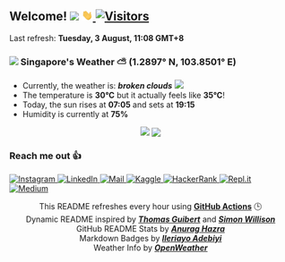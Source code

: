 <h2>Welcome! <img src="https://emojis.slackmojis.com/emojis/images/1531849430/4246/blob-sunglasses.gif?1531849430" width="25 px"/> <img src="https://raw.githubusercontent.com/ABSphreak/ABSphreak/master/gifs/Hi.gif" width="20px" /><a href="https://github.com/RussellDash332"> <img src="https://visitor-badge.laobi.icu/badge?page_id=RussellDash332" alt="Visitors"></a></h2>
Last refresh: <b>Tuesday, 3 August, 11:08 GMT+8</b>

<h3><img src="https://image.flaticon.com/icons/svg/197/197496.svg" width="13"/> Singapore's Weather ⛅ (1.2897° N, 103.8501° E)</h3>
<ul>
<li>Currently, the weather is: <b><i>broken clouds</i></b> <img width="30" src=http:&#x2F;&#x2F;openweathermap.org&#x2F;img&#x2F;w&#x2F;04d.png></li>
<li>The temperature is <b>30°C</b> but it actually feels like <b>35°C</b>!</li>
<li>Today, the sun rises at <b>07:05</b> and sets at <b>19:15</b></li>
<li>Humidity is currently at <b>75%</b></li>
</ul>
<div align="center">
  <img align="top" src="https://github-readme-stats.vercel.app/api?username=RussellDash332&count_private=true&hide_border=true&show_icons=true&theme=react&include_all_commits=true&title_color=dd58c1&icon_color=dd58c1&custom_title=My GitHub Stats" />
  <img align="center" src="https://github-readme-stats.vercel.app/api/top-langs/?username=RussellDash332&hide=jupyter%20notebook&langs_count=10&theme=react&hide_border=true&layout=compact&exclude_repo=nusmods&title_color=dd58c1"/>
</div>
<h3>Reach me out 👍</h3>
<p>
<a href="https://www.instagram.com/russellsaerang2702/">
  <img alt="Instagram" src="https://img.shields.io/badge/Instagram-E4405F?style=for-the-badge&logo=instagram&logoColor=white"/>
</a>
<a href="https://www.linkedin.com/in/nicholasrussellsaerang/">
  <img alt="LinkedIn" src="https://img.shields.io/badge/linkedin%20-%230077B5.svg?&style=for-the-badge&logo=linkedin&logoColor=white"/>
</a>
<a href="mailto:russellsaerang@gmail.com">
  <img alt="Mail" src="https://img.shields.io/badge/Gmail-D14836?style=for-the-badge&logo=gmail&logoColor=white"/>
</a>
<a href="https://www.kaggle.com/russellsaerang">
  <img alt="Kaggle" src="https://img.shields.io/badge/Kaggle-20BEFF?style=for-the-badge&logo=Kaggle&logoColor=white"/>
</a>
<a href="https://www.hackerrank.com/russellsaerang">
  <img alt="HackerRank" src="https://img.shields.io/badge/-Hackerrank-2EC866?style=for-the-badge&logo=HackerRank&logoColor=white"/>
</a>
<a href="https://replit.com/@russellsaerang">
  <img alt="Repl.it" src="https://img.shields.io/badge/replit-667881?style=for-the-badge&logo=replit&logoColor=white"/>
</a>
<a href="https://medium.com/@russellsaerang">
  <img alt="Medium" src="https://img.shields.io/badge/Medium-%23000000.svg?style=for-the-badge&logo=Medium&logoColor=white"/>
</a>
</p>

<div align="center">
This README refreshes every hour using <b><a href="https://github.com/features/actions">GitHub Actions</a></b> 🕒
<br>Dynamic README inspired by <b><i><a href="https://github.com/thmsgbrt/thmsgbrt">Thomas Guibert</a></i></b> and <b><i><a href="https://github.com/simonw/simonw">Simon Willison</a></i></b>
<br>GitHub README Stats by <b><i><a href="https://github.com/anuraghazra/github-readme-stats">Anurag Hazra</a></i></b>
<br>Markdown Badges by <b><i><a href="https://github.com/Ileriayo/markdown-badges">Ileriayo Adebiyi</a></i></b>
<br>Weather Info by <b><i><a href="https://openweathermap.org/api">OpenWeather</a></i></b>
</div>
